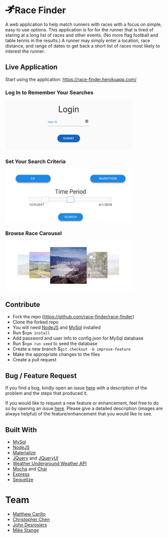 # <img src="./public/assets/images/running-icon.png" width="30">Race Finder 

A web application to help match runners with races with a focus on simple, easy to use options. This application is for for the runner that is tired of staring at a long list of races and other events. (No more flag football and table tennis in the results.) A runner may simply enter a location, race distance, and range of dates to get back a short list of races most likely to interest the runner.

## Live Application
Start using the application: https://race-finder.herokuapp.com/

### Log In to Remember Your Searches
<img src="./extra/login.jpg" width=400>

### Set Your Search Criteria
<img src="./extra/criteria.jpg" width=400>

### Browse Race Carousel
<img src="./extra/carousel.jpg" width=400>

## Contribute
* Fork the repo (https://github.com/race-finder/race-finder)
* Clone the forked repo
* You will need [NodeJS](https://nodejs.org/en/) and [MySql](https://www.mysql.com/) installed
* Run $`npm install`
* Add password and user info to config.json for MySql database
* Run $`npm run seed` to seed the database
* Create a new branch $`git checkout -b improve-feature`
* Make the appropriate changes to the files
* Create a pull request

## Bug / Feature Request
If you find a bug, kindly open an issue [here](https://github.com/race-finder/race-finder/issues/new) with a description of the problem and the steps that produced it.

If you would like to request a new feature or enhancement, feel free to do so by opening an issue [here](https://github.com/race-finder/race-finder/issues/new). Please give a detailed description (images are always helpful) of the feature/enhancement that you would like to see.

## Built With
* [MySql](https://www.mysql.com/)
* [NodeJS](https://nodejs.org/en/)
* [Materialize](http://materializecss.com/)
* [JQuery](http://jquery.com/) and [JQueryUI](http://jqueryui.com/)
* [Weather Underground Weather API](https://www.wunderground.com/weather/api/)
* [Mocha](https://mochajs.org/) and [Chai](http://chaijs.com/)
* [Express](https://expressjs.com/)
* [Sequelize](http://docs.sequelizejs.com/)

# Team
* [Matthew Carillo](https://github.com/mattcarr09)
* [Christopher Chen](https://github.com/chchen1124)
* [John Desrosiers](https://github.com/median-man)
* [Mike Stange](https://github.com/mstange22)
